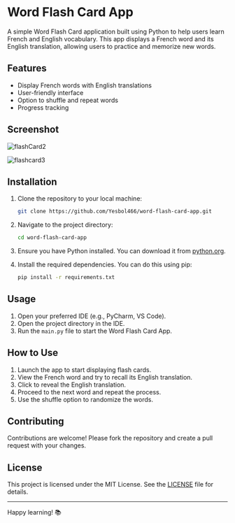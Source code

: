 # Word Flash Card App

A simple Word Flash Card application built using Python to help users learn French and English vocabulary. This app displays a French word and its English translation, allowing users to practice and memorize new words.

## Features

- Display French words with English translations
- User-friendly interface
- Option to shuffle and repeat words
- Progress tracking

## Screenshot
![flashCard2](https://github.com/Yesbol466/French-to-English-Flashcard-app/assets/72014866/4ef3673e-1e98-4072-b81b-396c5db955ae)

![flashcard3](https://github.com/Yesbol466/French-to-English-Flashcard-app/assets/72014866/86e30cb4-5276-4ae3-baab-787579c13c70)



## Installation

1. Clone the repository to your local machine:

    ```bash
    git clone https://github.com/Yesbol466/word-flash-card-app.git
    ```

2. Navigate to the project directory:

    ```bash
    cd word-flash-card-app
    ```

3. Ensure you have Python installed. You can download it from [python.org](https://www.python.org/downloads/).

4. Install the required dependencies. You can do this using pip:

    ```bash
    pip install -r requirements.txt
    ```

## Usage

1. Open your preferred IDE (e.g., PyCharm, VS Code).
2. Open the project directory in the IDE.
3. Run the `main.py` file to start the Word Flash Card App.

## How to Use

1. Launch the app to start displaying flash cards.
2. View the French word and try to recall its English translation.
3. Click to reveal the English translation.
4. Proceed to the next word and repeat the process.
5. Use the shuffle option to randomize the words.

## Contributing

Contributions are welcome! Please fork the repository and create a pull request with your changes.

## License

This project is licensed under the MIT License. See the [LICENSE](LICENSE) file for details.

---

Happy learning! 📚


